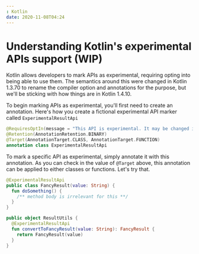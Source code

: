 ```yaml
---
: Kotlin
date: 2020-11-08T04:24
---
```


# Understanding Kotlin's experimental APIs support (WIP)

Kotlin allows developers to mark APIs as experimental, requiring opting into being able to use them. The semantics around this were changed in Kotlin 1.3.70 to rename the compiler option and annotations for the purpose, but we'll be sticking with how things are in Kotlin 1.4.10.

To begin marking APIs as experimental, you'll first need to create an annotation. Here's how you create a fictional experimental API marker called `ExperimentalResultApi`

```kotlin
@RequiresOptIn(message = "This API is experimental. It may be changed in the future without notice.")
@Retention(AnnotationRetention.BINARY)
@Target(AnnotationTarget.CLASS, AnnotationTarget.FUNCTION)
annotation class ExperimentalResultApi
```

To mark a specific API as experimental, simply annotate it with this annotation. As you can check in the value of `@Target` above, this annotation can be applied to either classes or functions. Let's try that.

```kotlin
@ExperimentalResultApi
public class FancyResult(value: String) {
  fun doSomething() { 
    /** method body is irrelevant for this **/
  }
}

public object ResultUtils {
  @ExperimentalResultApi
  fun convertToFancyResult(value: String): FancyResult {
    return FancyResult(value)
  }
}
```